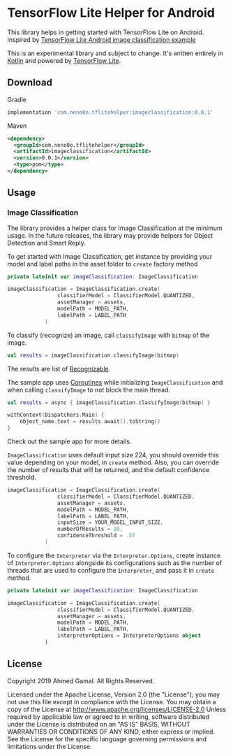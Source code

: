 # TensorFlow Lite Helper for Android

This library helps in getting started with TensorFlow Lite on Android. Inspired by [TensorFlow Lite Android image classification example](https://www.tensorflow.org/lite/models/image_classification/android)

This is an experimental library and subject to change. It's written entirely in [Kotlin](https://kotlinlang.org/) and powered by [TensorFlow Lite](https://www.tensorflow.org/lite/).

## Download
Gradle

```groovy
implementation 'com.neno0o.tflitehelper:imageclassification:0.0.1'
```

Maven

```xml
<dependency>
  <groupId>com.neno0o.tflitehelper</groupId>
  <artifactId>imageclassification</artifactId>
  <version>0.0.1</version>
  <type>pom</type>
</dependency>
```

## Usage

### Image Classification
The library provides a helper class for Image Classification at the minimum usage. In the future releases, the library may provide helpers for Object Detection and Smart Reply.

To get started with Image Classification, get instance by providing your model and label paths in the asset folder to `create` factory method
```kotlin
private lateinit var imageClassification: ImageClassification

imageClassification = ImageClassification.create(
                classifierModel = ClassifierModel.QUANTIZED,
                assetManager = assets,
                modelPath = MODEL_PATH,
                labelPath = LABEL_PATH
            )
```

To classify (recognize) an image, call `classifyImage` with `bitmap` of the image.
```kotlin
val results = imageClassification.classifyImage(bitmap)
```

The results are list of [Recognizable](https://github.com/Neno0o/TensorflowLiteHelper/blob/master/imageclassification/src/main/java/com/neno0o/tflitehelper/imageclassification/Recognizable.kt).

The sample app uses [Coroutines](https://kotlinlang.org/docs/reference/coroutines-overview.html) while initializing `ImageClassification` and when calling `classifyImage` to not block the main thread. 
```kotlin
val results = async { imageClassification.classifyImage(bitmap) }

withContext(Dispatchers.Main) {
    object_name.text = results.await().toString()
}
```
Check out the sample app for more details.

`ImageClassification` uses default input size 224, you should override this value depending on your model, in `create` method. Also, you can override the number of results that will be returned, and the default confidence threshold.
```kotlin
imageClassification = ImageClassification.create(
                classifierModel = ClassifierModel.QUANTIZED,
                assetManager = assets,
                modelPath = MODEL_PATH,
                labelPath = LABEL_PATH,
                inputSize = YOUR_MODEL_INPUT_SIZE,
                numberOfResults = 10,
                confidenceThreshold = .5f
            )
``` 

To configure the `Interpreter` via the `Interpreter.Options`, create instance of `Interpreter.Options` alongside its configurations such as the number of threads that are used to configure the `Interpreter`, and pass it in `create` method. 
```kotlin
private lateinit var imageClassification: ImageClassification

imageClassification = ImageClassification.create(
                classifierModel = ClassifierModel.QUANTIZED,
                assetManager = assets,
                modelPath = MODEL_PATH,
                labelPath = LABEL_PATH,
                interpreterOptions = InterpreterOptions object
            )
```

## License
Copyright 2019 Ahmed Gamal. All Rights Reserved.

Licensed under the Apache License, Version 2.0 (the "License");
you may not use this file except in compliance with the License.
You may obtain a copy of the License at
    http://www.apache.org/licenses/LICENSE-2.0
Unless required by applicable law or agreed to in writing, software
distributed under the License is distributed on an "AS IS" BASIS,
WITHOUT WARRANTIES OR CONDITIONS OF ANY KIND, either express or implied.
See the License for the specific language governing permissions and
limitations under the License.
